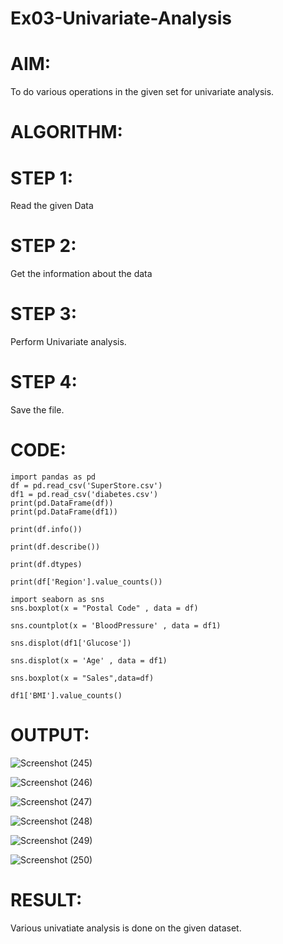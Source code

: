 # Ex03-Univariate-Analysis

# AIM:
 
 To do various operations in the given set for univariate analysis.
 
# ALGORITHM:

# STEP 1:

Read the given Data

# STEP 2:

Get the information about the data

# STEP 3:

Perform Univariate analysis.

# STEP 4:

Save the file.
 


# CODE:

```
import pandas as pd
df = pd.read_csv('SuperStore.csv')
df1 = pd.read_csv('diabetes.csv')
print(pd.DataFrame(df))
print(pd.DataFrame(df1))

print(df.info())

print(df.describe())

print(df.dtypes)

print(df['Region'].value_counts())

import seaborn as sns
sns.boxplot(x = "Postal Code" , data = df)

sns.countplot(x = 'BloodPressure' , data = df1)

sns.displot(df1['Glucose'])

sns.displot(x = 'Age' , data = df1)

sns.boxplot(x = "Sales",data=df)

df1['BMI'].value_counts()
```

# OUTPUT:


![Screenshot (245)](https://user-images.githubusercontent.com/119657657/227956991-96a599dd-5f46-41ce-b552-c60a040fc2a0.png)

![Screenshot (246)](https://user-images.githubusercontent.com/119657657/227957174-b881ec5b-29ee-4d71-b4c1-a1e6ab555583.png)

![Screenshot (247)](https://user-images.githubusercontent.com/119657657/227957255-184d5304-f15f-496b-8078-99b4cf819286.png)

![Screenshot (248)](https://user-images.githubusercontent.com/119657657/227957356-eb0fa181-da3f-47f3-8bee-8bd6ef577ccb.png)

![Screenshot (249)](https://user-images.githubusercontent.com/119657657/227957435-c8cf91e1-308a-40c4-853e-c76415c92fdc.png)

![Screenshot (250)](https://user-images.githubusercontent.com/119657657/227957525-41f752aa-c350-493f-a506-209557ada9b2.png)


 # RESULT:
 
 Various univatiate analysis is done on the given dataset.
 
       

 

